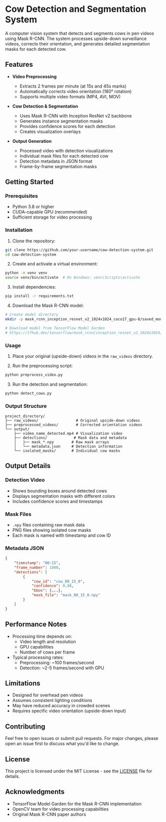 # Cow Detection and Segmentation System

A computer vision system that detects and segments cows in pen videos using Mask R-CNN. The system processes upside-down surveillance videos, corrects their orientation, and generates detailed segmentation masks for each detected cow.

## Features

- **Video Preprocessing**
  - Extracts 2 frames per minute (at 15s and 45s marks)
  - Automatically corrects video orientation (180° rotation)
  - Supports multiple video formats (MP4, AVI, MOV)

- **Cow Detection & Segmentation**
  - Uses Mask R-CNN with Inception ResNet v2 backbone
  - Generates instance segmentation masks
  - Provides confidence scores for each detection
  - Creates visualization overlays

- **Output Generation**
  - Processed video with detection visualizations
  - Individual mask files for each detected cow
  - Detection metadata in JSON format
  - Frame-by-frame segmentation masks

## Getting Started

### Prerequisites

- Python 3.8 or higher
- CUDA-capable GPU (recommended)
- Sufficient storage for video processing

### Installation

1. Clone the repository:
```bash
git clone https://github.com/your-username/cow-detection-system.git
cd cow-detection-system
```

2. Create and activate a virtual environment:
```bash
python -m venv venv
source venv/bin/activate  # On Windows: venv\Scripts\activate
```

3. Install dependencies:
```bash
pip install -r requirements.txt
```

4. Download the Mask R-CNN model:
```bash
# Create model directory
mkdir -p mask_rcnn_inception_resnet_v2_1024x1024_coco17_gpu-8/saved_model

# Download model from TensorFlow Model Garden
# https://tfhub.dev/tensorflow/mask_rcnn/inception_resnet_v2_1024x1024/1
```

### Usage

1. Place your original (upside-down) videos in the `raw_videos` directory.

2. Run the preprocessing script:
```bash
python preprocess_video.py
```

3. Run the detection and segmentation:
```bash
python detect_cows.py
```

### Output Structure

```
project_directory/
├── raw_videos/                 # Original upside-down videos
├── preprocessed_videos/        # Corrected orientation videos
└── output/
    ├── video_name_detected.mp4 # Visualization video
    ├── detections/            # Mask data and metadata
    │   ├── mask_*.npy        # Raw mask arrays
    │   └── metadata.json     # Detection information
    └── isolated_masks/       # Individual cow masks
```

## Output Details

### Detection Video
- Shows bounding boxes around detected cows
- Displays segmentation masks with different colors
- Includes confidence scores and timestamps

### Mask Files
- `.npy` files containing raw mask data
- PNG files showing isolated cow masks
- Each mask is named with timestamp and cow ID

### Metadata JSON
```json
{
    "timestamp": "00:15",
    "frame_number": 1800,
    "detections": [
        {
            "cow_id": "cow_00_15_0",
            "confidence": 0.98,
            "bbox": {...},
            "mask_file": "mask_00_15_0.npy"
        }
    ]
}
```

## Performance Notes

- Processing time depends on:
  * Video length and resolution
  * GPU capabilities
  * Number of cows per frame
- Typical processing rates:
  * Preprocessing: ~100 frames/second
  * Detection: ~2-5 frames/second with GPU

## Limitations

- Designed for overhead pen videos
- Assumes consistent lighting conditions
- May have reduced accuracy in crowded scenes
- Requires specific video orientation (upside-down input)

## Contributing

Feel free to open issues or submit pull requests. For major changes, please open an issue first to discuss what you'd like to change.

## License

This project is licensed under the MIT License - see the [LICENSE](LICENSE) file for details.

## Acknowledgments

- TensorFlow Model Garden for the Mask R-CNN implementation
- OpenCV team for video processing capabilities
- Original Mask R-CNN paper authors 